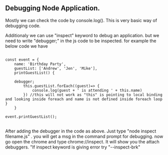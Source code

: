## Debugging Node Application.

 Mostly we can check the code by console.log(). This is very basic way of debugging code.

 Additionaly  we can use "inspect" keyword to debug an application. but we need to write "debugger;" in the  js code to be inspected. for example the below code we have 

<pre>
<code>
const event = {
    name: 'Birthday Party',
    guestList: ['Andrew', 'Jen', 'Mike'],
    printGuestList() {   
            
    debugger;
        this.guestList.forEach((guest)=> {
            console.log(guest + ' is attending ' + this.name)
        }) //this will not work as "this" is pointing to local binding and looking inside foreach and name is not defined inside foreach loop   }
    }

event.printGuestList();
</code>
</pre>

 After adding the debugger in the code as above. Just type "node inspect filename.js" . you will get a msg in the command prompt for debugging. now go open the chrome and type chrome://inspect. It will show you the attach debuggers.
"If inspect keyword is  giving error try "--inspect-brk"
 

